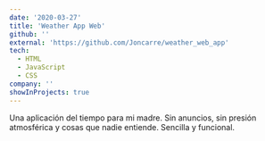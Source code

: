 ```yaml
---
date: '2020-03-27'
title: 'Weather App Web'
github: ''
external: 'https://github.com/Joncarre/weather_web_app'
tech:
  - HTML
  - JavaScript
  - CSS
company: ''
showInProjects: true
---
```


Una aplicación del tiempo para mi madre. Sin anuncios, sin presión atmosférica y cosas que nadie entiende. Sencilla y funcional.
